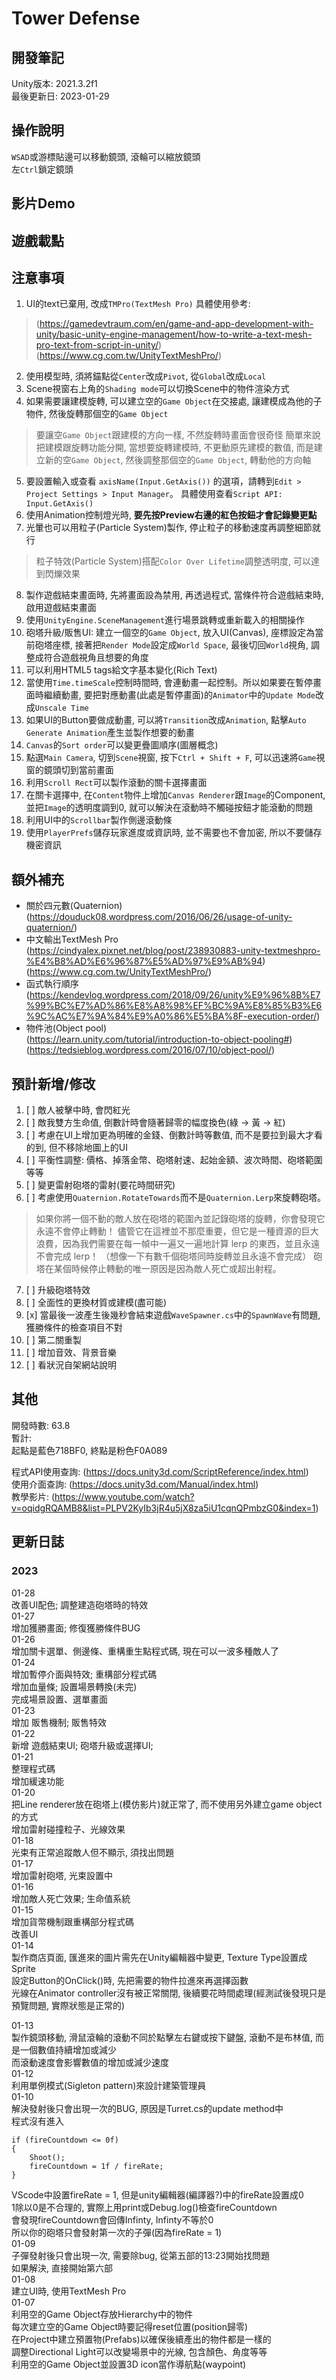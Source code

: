 # Tower Defense
## 開發筆記
Unity版本: 2021.3.2f1  
最後更新日: 2023-01-29  

## 操作說明
`WSAD`或游標貼邊可以移動鏡頭, 滾輪可以縮放鏡頭  
左`Ctrl`鎖定鏡頭  
  
## 影片Demo

## 遊戲載點

## 注意事項
1. UI的text已棄用, 改成`TMPro(TextMesh Pro)`
具體使用參考: 
 > (https://gamedevtraum.com/en/game-and-app-development-with-unity/basic-unity-engine-management/how-to-write-a-text-mesh-pro-text-from-script-in-unity/)
 > (https://www.cg.com.tw/UnityTextMeshPro/)
2. 使用模型時, 須將錨點從`Center`改成`Pivot`, 從`Global`改成`Local`
3. Scene視窗右上角的`Shading mode`可以切換Scene中的物件渲染方式
4. 如果需要讓建模旋轉, 可以建立空的`Game Object`在交接處, 讓建模成為他的子物件, 然後旋轉那個空的`Game Object`
 > 要讓空`Game Object`跟建模的方向一樣, 不然旋轉時畫面會很奇怪
 > 簡單來說把建模跟旋轉功能分開, 當想要旋轉建模時, 不更動原先建模的數值, 而是建立新的空`Game Object`, 然後調整那個空的`Game Object`,
轉動他的方向軸
5. 要設置輸入或查看 `axisName(Input.GetAxis())` 的選項，請轉到`Edit > Project Settings > Input Manager`。
具體使用查看`Script API: Input.GetAxis()`
6. 使用Animation控制燈光時, **要先按Preview右邊的紅色按鈕才會記錄變更點**
7. 光暈也可以用粒子(Particle System)製作, 停止粒子的移動速度再調整細節就行
 > 粒子特效(Particle System)搭配`Color Over Lifetime`調整透明度, 可以達到閃爍效果
8. 製作遊戲結束畫面時, 先將畫面設為禁用, 再透過程式, 當條件符合遊戲結束時, 啟用遊戲結束畫面
9. 使用`UnityEngine.SceneManagement`進行場景跳轉或重新載入的相關操作
10. 砲塔升級/販售UI: 建立一個空的`Game Object`, 放入UI(Canvas), 座標設定為當前砲塔座標, 接著把`Render Mode`設定成`World Space`, 最後切回`World`視角, 調整成符合遊戲視角且想要的角度
11. 可以利用HTML5 tags給文字基本變化(Rich Text)
12. 當使用`Time.timeScale`控制時間時, 會連動畫一起控制。所以如果要在暫停畫面時繼續動畫, 要把對應動畫(此處是暫停畫面)的`Animator`中的`Update Mode`改成`Unscale Time`
13. 如果UI的Button要做成動畫, 可以將`Transition`改成`Animation`, 點擊`Auto Generate Animation`產生並製作想要的動畫
14. `Canvas`的`Sort order`可以變更疊圖順序(圖層概念)
15. 點選`Main Camera`, 切到`Scene`視窗, 按下`Ctrl + Shift + F`, 可以迅速將`Game`視窗的鏡頭切到當前畫面
16. 利用`Scroll Rect`可以製作滾動的關卡選擇畫面
17. 在關卡選擇中, 在`Content`物件上增加`Canvas Renderer`跟`Image`的Component, 並把`Image`的透明度調到0, 就可以解決在滾動時不觸碰按鈕才能滾動的問題
18. 利用UI中的`Scrollbar`製作側邊滾動條
19. 使用`PlayerPrefs`儲存玩家進度或資訊時, 並不需要也不會加密, 所以不要儲存機密資訊

## 額外補充
 - 關於四元數(Quaternion)  
(https://douduck08.wordpress.com/2016/06/26/usage-of-unity-quaternion/)  
 - 中文輸出TextMesh Pro  
(https://cindyalex.pixnet.net/blog/post/238930883-unity-textmeshpro-%E4%B8%AD%E6%96%87%E5%AD%97%E9%AB%94)  
(https://www.cg.com.tw/UnityTextMeshPro/)  
 - 函式執行順序  
(https://kendevlog.wordpress.com/2018/09/26/unity%E9%96%8B%E7%99%BC%E7%AD%86%E8%A8%98%EF%BC%9A%E8%85%B3%E6%9C%AC%E7%9A%84%E9%A0%86%E5%BA%8F-execution-order/)
 - 物件池(Object pool)  
(https://learn.unity.com/tutorial/introduction-to-object-pooling#)  
(https://tedsieblog.wordpress.com/2016/07/10/object-pool/)  

## 預計新增/修改
1. [ ] 敵人被擊中時, 會閃紅光
2. [ ] 敵我雙方生命值, 倒數計時會隨著歸零的幅度換色(綠 -> 黃 -> 紅)
3. [ ] 考慮在UI上增加更為明確的金錢、倒數計時等數值, 而不是要拉到最大才看的到, 但不移除地圖上的UI
4. [ ] 平衡性調整: 價格、掉落金幣、砲塔射速、起始金額、波次時間、砲塔範圍等等
5. [ ] 變更雷射砲塔的雷射(要花時間研究)
6. [ ] 考慮使用`Quaternion.RotateTowards`而不是`Quaternion.Lerp`來旋轉砲塔。
 > 如果你將一個不動的敵人放在砲塔的範圍內並記錄砲塔的旋轉，你會發現它永遠不會停止轉動！
 > 儘管它在這裡並不那麼重要，但它是一種資源的巨大浪費，因為我們需要在每一幀中一遍又一遍地計算 lerp 的東西，並且永遠不會完成 lerp！
 >（想像一下有數千個砲塔同時旋轉並且永遠不會完成）
 > 砲塔在某個時候停止轉動的唯一原因是因為敵人死亡或超出射程。
7. [ ] 升級砲塔特效
8. [ ] 全面性的更換材質或建模(盡可能)
9. [x] 當最後一波產生後幾秒會結束遊戲`WaveSpawner.cs`中的`SpawnWave`有問題, 獲勝條件的檢查項目不對
10. [ ] 第二關重製
11. [ ] 增加音效、背景音樂
12. [ ] 看狀況自架網站說明
  
## 其他
開發時數: 63.8   
暫計:  
起點是藍色718BF0, 終點是粉色F0A089  
  
程式API使用查詢: (https://docs.unity3d.com/ScriptReference/index.html)  
使用介面查詢: (https://docs.unity3d.com/Manual/index.html)  
教學影片: (https://www.youtube.com/watch?v=oqidgRQAMB8&list=PLPV2KyIb3jR4u5jX8za5iU1cqnQPmbzG0&index=1)  
  
## 更新日誌
### 2023  
01-28  
改善UI配色; 調整建造砲塔時的特效  
01-27  
增加獲勝畫面; 修復獲勝條件BUG  
01-26  
增加關卡選單、側邊條、重構重生點程式碼, 現在可以一波多種敵人了  
01-24  
增加暫停介面與特效; 重構部分程式碼  
增加血量條; 設置場景轉換(未完)  
完成場景設置、選單畫面  
01-23  
增加 販售機制; 販售特效  
01-22  
新增 遊戲結束UI; 砲塔升級或選擇UI;  
01-21  
整理程式碼  
增加緩速功能  
01-20  
把Line renderer放在砲塔上(模仿影片)就正常了, 而不使用另外建立game object的方式  
增加雷射碰撞粒子、光線效果  
01-18  
光束有正常追蹤敵人但不顯示, 須找出問題  
01-17  
增加雷射砲塔, 光束設置中  
01-16  
增加敵人死亡效果; 生命值系統  
01-15  
增加貨幣機制跟重構部分程式碼  
改善UI  
01-14  
製作商店頁面, 匯進來的圖片需先在Unity編輯器中變更, Texture Type設置成Sprite  
設定Button的OnClick()時, 先把需要的物件拉進來再選擇函數  
光線在Animator controller沒有被正常關閉, 後續要花時間處理(經測試後發現只是預覽問題, 實際狀態是正常的)  

01-13  
製作鏡頭移動, 滑鼠滾輪的滾動不同於點擊左右鍵或按下鍵盤, 滾動不是布林值, 而是一個數值持續增加或減少  
而滾動速度會影響數值的增加或減少速度  
01-12  
利用單例模式(Sigleton pattern)來設計建築管理員  
01-10  
解決發射後只會出現一次的BUG, 原因是Turret.cs的update method中  
程式沒有進入  
```
if (fireCountdown <= 0f)
{
    Shoot();
    fireCountdown = 1f / fireRate;
}
```
VScode中設置fireRate = 1, 但是unity編輯器(編譯器?)中的fireRate設置成0  
1除以0是不合理的, 實際上用print或Debug.log()檢查fireCountdown  
會發現fireCountdown會回傳Infinty, Infinty不等於0  
所以你的砲塔只會發射第一次的子彈(因為fireRate = 1)  
01-09  
子彈發射後只會出現一次, 需要除bug, 從第五部的13:23開始找問題  
如果解決, 直接開始第六部  
01-08  
建立UI時, 使用TextMesh Pro  
01-07  
利用空的Game Object存放Hierarchy中的物件  
每次建立空的Game Object時要記得reset位置(position歸零)  
在Project中建立預置物(Prefabs)以確保後續產出的物件都是一樣的  
調整Directional Light可以改變場景中的光線, 包含顏色、角度等等  
利用空的Game Object並設置3D icon當作導航點(waypoint)  